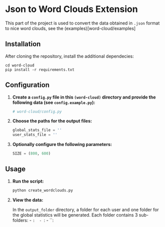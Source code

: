 # Json to Word Clouds Extension

This part of the project is used to convert the data obtained in `.json` format to nice word clouds, see the (examples)[word-cloud/examples]

## Installation

After cloning the repository, install the additional dependecies:

```shell
cd word-cloud
pip install -r requirements.txt
```

## Configuration

1. **Create a `config.py` file in this `(word-cloud)` directory and provide the following data (see `config.example.py`):**

   ```python
   # word-cloud/config.py

   ```


2. **Choose the paths for the output files:**

    ```python
    global_stats_file = ''
    user_stats_file = ''
    ```


3. **Optionally configure the following parameters:**

    ```python
    SIZE = (800, 600)
    ```

## Usage

1. **Run the script:**

   ```sh
   python create_wordclouds.py
   ```

2. **View the data:**

    In the `output_folder` directory, a folder for each user and one folder for the global statistics will be generated.
    Each folder contains 3 sub-folders:
        - ``: 
        - ``: 
        - ``: 
